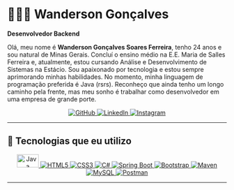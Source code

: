 # 🧑🏽‍💻 Wanderson Gonçalves

**Desenvolvedor Backend**

Olá, meu nome é **Wanderson Gonçalves Soares Ferreira**, tenho 24 anos e sou natural de Minas Gerais. Concluí o ensino médio na E.E. Maria de Salles Ferreira e, atualmente, estou cursando Análise e Desenvolvimento de Sistemas na Estácio. Sou apaixonado por tecnologia e estou sempre aprimorando minhas habilidades. No momento, minha linguagem de programação preferida é Java (rsrs). Reconheço que ainda tenho um longo caminho pela frente, mas meu sonho é trabalhar como desenvolvedor em uma empresa de grande porte.


<div align="center">

  <a href="https://github.com/WandersonGsoares">
    <img src="https://img.shields.io/badge/GitHub-000?logo=github&logoColor=white" alt="GitHub">
  </a>
  <a href="https://www.linkedin.com/in/wandersonssoares/">
    <img src="https://img.shields.io/badge/LinkedIn-0077B5?logo=linkedin&logoColor=white" alt="LinkedIn">
  </a>
  <a href="https://www.instagram.com/w.soares.ferreira/" target="_blank">
  <img src="https://img.shields.io/badge/Instagram-E4405F?logo=instagram&logoColor=white" alt="Instagram">
</a>


</div>


---

## 🚀 Tecnologias que eu utilizo

<div align="center">
  
  <a href="https://www.java.com/" target="_blank">
  <img src="https://cdn.jsdelivr.net/gh/devicons/devicon/icons/java/java-original.svg" alt="Java" width="50" height="30"/>
  </a>

  </a>
  <a href="https://developer.mozilla.org/en-US/docs/Web/HTML">
    <img src="https://img.shields.io/badge/HTML5-E34F26?logo=html5&logoColor=white" alt="HTML5">
  </a>
  <a href="https://developer.mozilla.org/en-US/docs/Web/CSS">
    <img src="https://img.shields.io/badge/CSS3-1572B6?logo=css3&logoColor=white" alt="CSS3">
  </a>
  <a href="https://learn.microsoft.com/en-us/dotnet/csharp/">
    <img src="https://img.shields.io/badge/C%23-239120?logo=csharp&logoColor=white" alt="C#">
  </a>
  <a href="https://spring.io/projects/spring-boot">
    <img src="https://img.shields.io/badge/Spring_Boot-6DB33F?logo=springboot&logoColor=white" alt="Spring Boot">
  </a>
  <a href="https://getbootstrap.com/">
    <img src="https://img.shields.io/badge/Bootstrap-7952B3?logo=bootstrap&logoColor=white" alt="Bootstrap">
  </a>
  <a href="https://maven.apache.org/">
    <img src="https://img.shields.io/badge/Maven-C71A36?logo=apachemaven&logoColor=white" alt="Maven">
  </a>
  <a href="https://www.mysql.com/">
    <img src="https://img.shields.io/badge/MySQL-4479A1?logo=mysql&logoColor=white" alt="MySQL">
  </a>
  <a href="https://www.postman.com/">
    <img src="https://img.shields.io/badge/Postman-FF6C37?logo=postman&logoColor=white" alt="Postman">
  </a>

</div>


---

